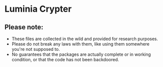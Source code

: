 # Luminia Crypter



## Please note: 

 - These files are collected in the wild and provided for research purposes. 
 - Please do not break any laws with them, like using them somewhere you're not supposed to.
 - No guarantees that the packages are actually complete or in working condition, or that the code has not been backdoored.
 
